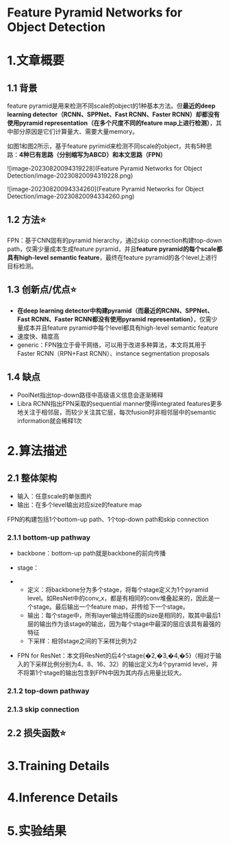 # Feature Pyramid Networks for Object Detection



# 1.文章概要

## 1.1 背景

feature pyramid是用来检测不同scale的object的1种基本方法。但**最近的deep learning detector（RCNN、SPPNet、Fast RCNN、Faster RCNN）却都没有使用pyramid representation（在多个尺度不同的feature map上进行检测）**，其中部分原因是它们计算量大、需要大量memory。

如图1和图2所示，基于feature pyrimid来检测不同scale的object，共有5种思路：**4种已有思路（分别缩写为ABCD）和本文思路（FPN）**

![image-20230820094319228](Feature Pyramid Networks for Object Detection/image-20230820094319228.png)

![image-20230820094334260](Feature Pyramid Networks for Object Detection/image-20230820094334260.png)

## 1.2 方法:star:

FPN：基于CNN固有的pyramid hierarchy，通过skip connection构建top-down path，仅需少量成本生成feature pyramid，并且**feature pyramid的每个scale都具有high-level semantic feature**，最终在feature pyramid的各个level上进行目标检测。



## 1.3 创新点/优点:star:

- **在deep learning detector中构建pyramid（而最近的RCNN、SPPNet、Fast RCNN、Faster RCNN都没有使用pyramid representation）**，仅需少量成本并且feature pyramid中每个level都具有high-level semantic feature
- 速度快、精度高
- generic：FPN独立于骨干网络，可以用于改进多种算法，本文将其用于Faster RCNN（RPN+Fast RCNN）、instance segmentation proposals

## 1.4 缺点

- PoolNet指出top-down路径中高级语义信息会逐渐稀释
- Libra RCNN指出FPN采取的sequential manner使得integrated features更多地关注于相邻层，而较少关注其它层，每次fusion时非相邻层中的semantic information就会稀释1次

# 2.算法描述

## 2.1 整体架构

- 输入：任意scale的单张图片
- 输出：在多个level输出对应size的feature map

FPN的构建包括1个bottom-up path、1个top-down path和skip connection

### 2.1.1 bottom-up pathway

- backbone：bottom-up path就是backbone的前向传播

- stage：

- - 定义：将backbone分为多个stage，将每个stage定义为1个pyramid level。如ResNet中的conv_x，都是有相同的conv堆叠起来的，因此是一个stage。最后输出一个feature map，并传给下一个stage。
  - 输出：每个stage中，所有layer输出特征图的size是相同的，取其中最后1层的输出作为该stage的输出，因为每个stage中最深的层应该具有最强的特征
  - 下采样：相邻stage之间的下采样比例为2



- FPN for ResNet：本文将ResNet的后4个stage{�2,�3,�4,�5}（相对于输入的下采样比例分别为4、8、16、32）的输出定义为4个pyramid level，并不将第1个stage的输出包含到FPN中因为其内存占用量比较大。

### 2.1.2 top-down pathway



### 2.1.3 skip connection



## 2.2 损失函数:star:





# 3.Training Details



# 4.Inference Details



# 5.实验结果

